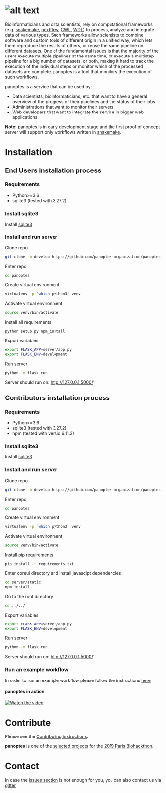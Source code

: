 # ![alt text](server/static/src/img/brand/panoptes.png "panoptes")


Bioinformaticians and data scientists, rely on computational frameworks (e.g. [snakemake](https://snakemake.readthedocs.io/en/stable/), [nextflow](https://www.nextflow.io/), [CWL](https://www.commonwl.org/), [WDL](https://software.broadinstitute.org/wdl/)) to process, analyze and integrate data of various types. Such frameworks allow scientists to combine software and custom tools of different origin in a unified way, which lets them reproduce the results of others, or reuse the same pipeline on different datasets. One of the fundamental issues is that the majority of the users execute multiple pipelines at the same time, or execute a multistep pipeline for a big number of datasets, or both, making it hard to track the execution of the individual steps or monitor which of the processed datasets are complete. panoptes is a tool that monitors the execution of such workflows.

panoptes is a service that can be used by:
- Data scientists, bioinformaticians, etc. that want to have a general overview of the progress of their pipelines and the status of their jobs
- Administrations that want to monitor their servers
- Web developers that want to integrate the service in bigger web applications

**Note:** panoptes is in early development stage and the first proof of concept server will support only workflows written in [snakemake](https://snakemake.readthedocs.io/en/stable/).

# Installation

## End Users installation process

### Requirements

- Python>=3.6
- sqlite3 (tested with 3.27.2)

### Install sqlite3

Install [sqlite3](https://www.sqlite.org/download.html)

### Install and run server

Clone repo
```bash
git clone -b develop https://github.com/panoptes-organization/panoptes.git
```

Enter repo
```bash
cd panoptes
```

Create virtual environment
```bash
virtualenv -p `which python3` venv
```

Activate virtual environment
```bash
source venv/bin/activate
```

Install all requirements
```bash
python setup.py npm_install
```

Export variables
```bash
export FLASK_APP=server/app.py
export FLASK_ENV=development
```

Run server
```bash
python -m flask run
```
Server should run on: http://127.0.0.1:5000/'

## Contributors installation process

### Requirements

- Python>=3.6
- sqlite3 (tested with 3.27.2)
- npm (tested with versio 6.11.3)

### Install sqlite3

Install [sqlite3](https://www.sqlite.org/download.html)

### Install and run server

Clone repo
```bash
git clone -b develop https://github.com/panoptes-organization/panoptes.git
```

Enter repo
```bash
cd panoptes
```

Create virtual environment
```bash
virtualenv -p `which python3` venv
```

Activate virtual environment
```bash
source venv/bin/activate
```

Install pip requirements
```bash
pip install -r requirements.txt
```

Enter coreui directory and install javascipt dependencies
```bash
cd server/static
npm install
```

Go to the root directory
```bash
cd ../../
```

Export variables
```bash
export FLASK_APP=server/app.py
export FLASK_ENV=development
```

Run server
```bash
python -m flask run
```
Server should run on: http://127.0.0.1:5000/'

### Run an example workflow

In order to run an example workflow please follow the instructions [here](https://github.com/panoptes-organization/snakemake_example_workflow)

#### panoptes in action

[![Watch the video](https://img.youtube.com/vi/Expb3odk0GQ/hqdefault.jpg)](https://www.youtube.com/watch?v=Expb3odk0GQ)


# Contribute

Please see the [Contributing instructions](CONTRIBUTING.md).

**panoptes** is one of the [selected projects](https://github.com/elixir-europe/BioHackathon-projects-2019/tree/master/projects/14) for the [2019 Paris Biohackthon](https://www.biohackathon-europe.org/). 

# Contact

In case the [issues section](https://github.com/panoptes-organization/panoptes/issues) is not enough for you, you can also contact us via [gitter](https://gitter.im/panoptes-organization/)